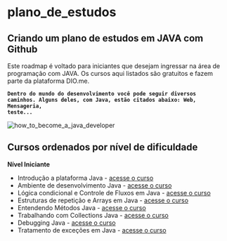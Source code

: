 # plano_de_estudos  

## Criando um plano de estudos em JAVA com Github  

Este roadmap é voltado para iniciantes que desejam ingressar na área de programação com JAVA. Os cursos aqui listados são gratuitos e fazem parte da plataforma DIO.me.

<code><b>Dentro do mundo do desenvolvimento você pode seguir diversos caminhos. Alguns deles, com Java, estão citados abaixo: Web, Mensageria, teste...</b></code>

![how_to_become_a_java_developer](https://user-images.githubusercontent.com/68128293/197280261-8f12c1f3-4d1f-46ad-b156-1ac1a16eccaf.png)

## Cursos ordenados por nível de dificuldade

**Nível Iniciante**

- Introdução a plataforma Java - [acesse o curso](https://web.dio.me/course/introducao-ao-ecossistema-e-documentacao-java/learning/54e1ad91-8842-4065-bc89-37329f54f0cd/?back=/home)
- Ambiente de desenvolvimento Java - [acesse o curso](https://web.dio.me/course/configurando-ambiente-de-desenvolvimento-java-no-linux/learning/0668bbda-e32e-44bc-9100-d9dd781bdf8f/?back=/home)
- Lógica condicional e Controle de Fluxos em Java - [acesse o curso](https://web.dio.me/course/logica-condicional-e-controle-de-fluxos-em-java/learning/b5616a08-8f2f-4da0-bf9c-0fe384be2b42/?back=/home)
- Estruturas de repetição e Arrays em Java - [acesse o curso](https://web.dio.me/course/estruturas-de-repeticao-e-arrays-em-java/learning/febaaad5-ea57-4389-a960-2907fa40041c/?back=/home)
- Entendendo Métodos Java - [acesse o curso](https://web.dio.me/course/entendendo-metodos-java/learning/1d32857c-8137-4b87-8a1c-474300f71648/?back=/home)
- Trabalhando com Collections Java - [acesse o curso](https://web.dio.me/course/trabalhando-com-collections-java/learning/a34f3db6-de2b-44fa-a059-6ae7785695cc/?back=/home)
- Debugging Java - [acesse o curso](https://web.dio.me/course/debugging-java/learning/97fc1d8d-4f01-4856-a1a2-85c6117ccc75/?back=/home)
- Tratamento de exceções em Java - [acesse o curso](https://web.dio.me/course/tratamento-de-excecoes-em-java/learning/8ab022fe-7c0e-41bc-95de-daedca653d7c/?back=/home)



